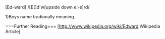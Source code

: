 [Ed-ward] /[E(]d'w[upside down e:-s]rd/


1)Boys name tradionally meaning..

===Further Reading===
[http://www.wikipedia.org/wiki/Edward Wikipedia Article]